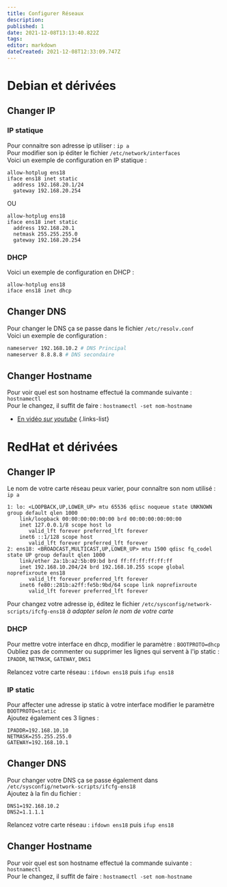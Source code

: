 ```yaml
---
title: Configurer Réseaux
description: 
published: 1
date: 2021-12-08T13:13:40.822Z
tags: 
editor: markdown
dateCreated: 2021-12-08T12:33:09.747Z
---
```


# Debian et dérivées

## Changer IP

### IP statique

Pour connaitre son adresse ip utiliser : `ip a`  
Pour modifier son ip éditer le fichier `/etc/network/interfaces`  
Voici un exemple de configuration en IP statique :

```
allow-hotplug ens18
iface ens18 inet static
  address 192.168.20.1/24
  gateway 192.168.20.254
```

OU

```
allow-hotplug ens18
iface ens18 inet static
  address 192.168.20.1
  netmask 255.255.255.0
  gateway 192.168.20.254
```

### DHCP

Voici un exemple de configuration en DHCP :

```
allow-hotplug ens18
iface ens18 inet dhcp
```

## Changer DNS

Pour changer le DNS ça se passe dans le fichier `/etc/resolv.conf`  
Voici un exemple de configuration :

```bash
nameserver 192.168.10.2 # DNS Principal
nameserver 8.8.8.8 # DNS secondaire
```

## Changer Hostname

Pour voir quel est son hostname effectué la commande suivante : `hostnamectl`  
Pour le changez, il suffit de faire : `hostnamectl -set nom-hostname`

- [En vidéo *sur youtube*](https://www.youtube.com/watch?v=dXqDPO0knJk)
{.links-list}


# RedHat et dérivées

## Changer IP

Le nom de votre carte réseau peux varier, pour connaître son nom utilisé : `ip a`

```
1: lo: <LOOPBACK,UP,LOWER_UP> mtu 65536 qdisc noqueue state UNKNOWN group default qlen 1000
    link/loopback 00:00:00:00:00:00 brd 00:00:00:00:00:00
    inet 127.0.0.1/8 scope host lo
       valid_lft forever preferred_lft forever
    inet6 ::1/128 scope host
       valid_lft forever preferred_lft forever
2: ens18: <BROADCAST,MULTICAST,UP,LOWER_UP> mtu 1500 qdisc fq_codel state UP group default qlen 1000
    link/ether 2a:1b:a2:5b:09:bd brd ff:ff:ff:ff:ff:ff
    inet 192.168.10.204/24 brd 192.168.10.255 scope global noprefixroute ens18
       valid_lft forever preferred_lft forever
    inet6 fe80::281b:a2ff:fe5b:9bd/64 scope link noprefixroute
       valid_lft forever preferred_lft forever
```

Pour changez votre adresse ip, éditez le fichier `/etc/sysconfig/network-scripts/ifcfg-ens18` *à adapter selon le nom de votre carte*

### DHCP

Pour mettre votre interface en dhcp, modifier le paramètre : `BOOTPROTO=dhcp`  
Oubliez pas de commenter ou supprimer les lignes qui servent à l'ip static : `IPADDR`, `NETMASK`, `GATEWAY`, `DNS1`

Relancez votre carte réseau : `ifdown ens18` puis `ifup ens18`

### IP static

Pour affecter une adresse ip static à votre interface modifier le paramètre `BOOTPROTO=static`  
Ajoutez également ces 3 lignes :

```
IPADDR=192.168.10.10
NETMASK=255.255.255.0
GATEWAY=192.168.10.1
```

## Changer DNS

Pour changer votre DNS ça se passe également dans `/etc/sysconfig/network-scripts/ifcfg-ens18`  
Ajoutez à la fin du fichier :

```
DNS1=192.168.10.2
DNS2=1.1.1.1
```

Relancez votre carte réseau : `ifdown ens18` puis `ifup ens18`

## Changer Hostname

Pour voir quel est son hostname effectué la commande suivante : `hostnamectl`  
Pour le changez, il suffit de faire : `hostnamectl -set nom-hostname`